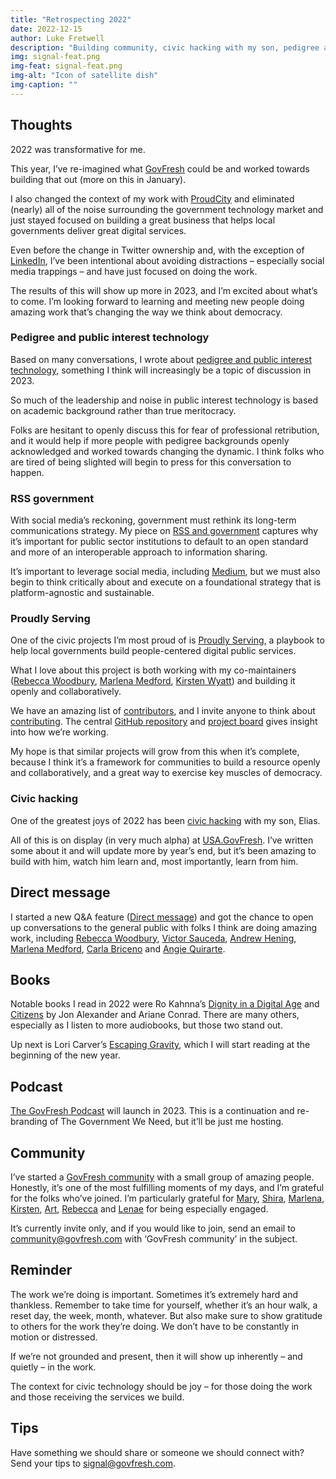 ```yaml
---
title: "Retrospecting 2022"
date: 2022-12-15
author: Luke Fretwell
description: "Building community, civic hacking with my son, pedigree and public interest technology."
img: signal-feat.png
img-feat: signal-feat.png
img-alt: "Icon of satellite dish"
img-caption: ""
---
```


## Thoughts

2022 was transformative for me.

This year, I’ve re-imagined what [GovFresh](https://govfresh.com) could be and worked towards building that out (more on this in January).

I also changed the context of my work with [ProudCity](https://proudcity.com) and eliminated (nearly) all of the noise surrounding the government technology market and just stayed focused on building a great business that helps local governments deliver great digital services.

Even before the change in Twitter ownership and, with the exception of [LinkedIn](https://www.linkedin.com/in/lukefretwell), I’ve been intentional about avoiding distractions – especially social media trappings – and have just focused on doing the work.

The results of this will show up more in 2023, and I’m excited about what’s to come. I’m looking forward to learning and meeting new people doing amazing work that’s changing the way we think about democracy.


### Pedigree and public interest technology

Based on many conversations, I wrote about [pedigree and public interest technology](https://govfresh.com/thoughts/pedigree-public-interest-technology), something I think will increasingly be a topic of discussion in 2023.

So much of the leadership and noise in public interest technology is based on academic background rather than true meritocracy.

Folks are hesitant to openly discuss this for fear of professional retribution, and it would help if more people with pedigree backgrounds openly acknowledged and worked towards changing the dynamic. I think folks who are tired of being slighted will begin to press for this conversation to happen.


### RSS government

With social media’s reckoning, government must rethink its long-term communications strategy. My piece on [RSS and government](https://govfresh.com/thoughts/rss-government) captures why it’s important for public sector institutions to default to an open standard and more of an interoperable approach to information sharing.

It’s important to leverage social media, including [Medium](https://govfresh.com/thoughts/government-civictech-medium), but we must also begin to think critically about and execute on a foundational strategy that is platform-agnostic and sustainable.


### Proudly Serving

One of the civic projects I’m most proud of is [Proudly Serving](https://proudlyservingbook.com), a playbook to help local governments build people-centered digital public services.

What I love about this project is both working with my co-maintainers ([Rebecca Woodbury](https://www.linkedin.com/in/rebeccawoodbury/), [Marlena Medford](https://www.linkedin.com/in/marlena-medford/), [Kirsten Wyatt](https://www.linkedin.com/in/kwyatt/)) and building it openly and collaboratively.

We have an amazing list of [contributors](https://proudlyservingbook.com/people/), and I invite anyone to think about [contributing](https://proudlyservingbook.com/contribute/). The central [GitHub repository](https://github.com/proudlyserving/proudlyserving.github.io) and [project board](https://github.com/proudlyserving/proudlyserving.github.io/projects/1) gives insight into how we’re working.

My hope is that similar projects will grow from this when it’s complete, because I think it’s a framework for communities to build a resource openly and collaboratively, and a great way to exercise key muscles of democracy.


### Civic hacking

One of the greatest joys of 2022 has been [civic hacking](https://govfresh.com/topics/civic-hacking) with my son, Elias.

All of this is on display (in very much alpha) at [USA.GovFresh](https://usa.govfresh.com). I’ve written some about it and will update more by year’s end, but it’s been amazing to build with him, watch him learn and, most importantly, learn from him.


## Direct message

I started a new Q&A feature ([Direct message](/dm)) and got the chance to open up conversations to the general public with folks I think are doing amazing work, including [Rebecca Woodbury](https://govfresh.com/dm/rebecca-woodbury), [Victor Sauceda](https://govfresh.com/dm/victor-sauceda), [Andrew Hening](https://govfresh.com/dm/andrew-hening), [Marlena Medford](https://govfresh.com/dm/marlena-medford), [Carla Briceno](https://govfresh.com/dm/carla-briceno) and [Angie Quirarte](https://govfresh.com/dm/angie-quirarte).


## Books

Notable books I read in 2022 were Ro Kahnna’s [Dignity in a Digital Age](https://govfresh.com/reviews/review-citizens) and [Citizens](https://govfresh.com/reviews/review-citizens) by Jon Alexander and Ariane Conrad. There are many others, especially as I listen to more audiobooks, but those two stand out.

Up next is Lori Carver’s [Escaping Gravity](https://bookshop.org/a/83650/9781635767704), which I will start reading at the beginning of the new year.


## Podcast

[The GovFresh Podcast](https://podcast.govfresh.com) will launch in 2023. This is a continuation and re-branding of The Government We Need, but it’ll be just me hosting.


## Community

I’ve started a [GovFresh community](https://govfresh.com/community) with a small group of amazing people. Honestly, it’s one of the most fulfilling moments of my days, and I’m grateful for the folks who’ve joined. I’m particularly grateful for [Mary](https://www.linkedin.com/in/marylazzeri/), [Shira](https://www.linkedin.com/in/shirahonig/), [Marlena](https://www.linkedin.com/in/marlena-medford/), [Kirsten](https://www.linkedin.com/in/kwyatt/), [Art](https://www.linkedin.com/in/artuoma/), [Rebecca](https://www.linkedin.com/in/kwyatt/) and [Lenae](https://www.linkedin.com/in/lenaeboykinstorey/) for being especially engaged.

It’s currently invite only, and if you would like to join, send an email to  [community@govfresh.com](mailto:community@govfresh.com) with ‘GovFresh community’ in the subject.


## Reminder

The work we’re doing is important. Sometimes it’s extremely hard and thankless. Remember to take time for yourself, whether it’s an hour walk, a reset day, the week, month, whatever. But also make sure to show gratitude to others for the work they’re doing. We don’t have to be constantly in motion or distressed.

If we’re not grounded and present, then it will show up inherently – and quietly – in the work.

The context for civic technology should be joy – for those doing the work and those receiving the services we build.


## Tips

Have something we should share or someone we should connect with? Send your tips to [signal@govfresh.com](mailto:signal@govfresh.com). 
